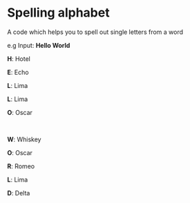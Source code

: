 # Spelling alphabet
A code which helps you to spell out single letters from a word

e.g Input: __Hello World__

__H__: Hotel

__E__: Echo

__L__: Lima

__L__: Lima

__O__: Oscar

&nbsp;

__W__: Whiskey

__O__: Oscar

__R__: Romeo

__L__: Lima

__D__: Delta